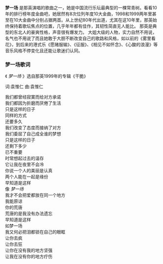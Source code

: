 

**梦一场**
是那英演唱的歌曲之一，她是中国流行乐坛最典型的一棵常青树。看看10年的排行榜年度金曲吧，她居然有8次位列年度10大金曲，1998和1999两年里甚至在10大金曲中分别占据两首。从上世纪80年代出道，尤其在这10年里，那英始终保持着歌坛焦点的位置，几乎年年都有佳作，其韧性简直无人能比。
那英是典型的东北人的豪爽性格，声音很有爆发力。
大姐大级的人物，实力自然不用说，名气也不用说了而且她敢于大胆不断改变自己的歌路和风格，如以前的《雾里看花》，到后来的港式乐《愿赌服输》、《征服》、《相见不如怀念》、《心酸的浪漫》等音乐风格不停变化且还能让歌迷们认同。

### 梦一场歌词

《 _梦一场_ 》选自那英1999年的专辑《干脆》  
  
词:袁惟仁 曲:袁惟仁  
  
我们都曾经寂寞而给对方承诺  
我们都因为折磨而厌倦了生活  
只是这样的日子  
同样的方式  
还要多久  
我们改变了态度而接纳了对方  
我们委屈了自己成全谁的梦想  
只是这样的日子  
还剩下多少  
已不重要  
时常想起过去的温存  
它让我在夜里不会冷  
你说一个人的美丽是认真  
两个人能在一起是缘份  
早知道是这样  
像 _梦一场_  
我才不会把爱都放在同一个地方  
我能原谅  
你的荒唐  
荒唐的是我没有办法遗忘  
早知道是这样  
如梦一场  
我又何必把泪都锁在自己的眼眶  
让你去疯  
让你去狂  
让你在没有我的地方坚强  
让我在没有你的地方疗伤

